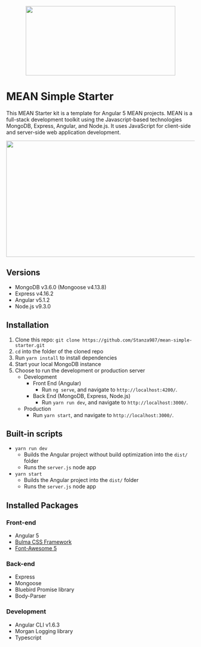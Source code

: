 <p align="center">
    <img width="400" height="185" src="./src/assets/pics/mean.png">
</p>

# MEAN Simple Starter
This MEAN Starter kit is a template for Angular 5 MEAN projects.  MEAN is a full-stack development toolkit using the Javascript-based technologies MongoDB, Express, Angular, and Node.js.  It uses JavaScript for client-side and server-side web application development.

<p align="center">
    <img width="768" height="310" src="./src/assets/pics/mean_cycle.jpg">
</p>

## Versions
* MongoDB v3.6.0 (Mongoose v4.13.8)
* Express v4.16.2
* Angular v5.1.2
* Node.js v9.3.0

## Installation
1. Clone this repo: `git clone https://github.com/Stanza987/mean-simple-starter.git`
1. `cd` into the folder of the cloned repo
1. Run `yarn install` to install dependencies
1. Start your local MongoDB instance
1. Choose to run the development or production server
    * Development
        * Front End (Angular)
            * Run `ng serve`, and navigate to `http://localhost:4200/`. 
        * Back End (MongoDB, Express, Node.js)
            * Run `yarn run dev`, and navigate to `http://localhost:3000/`.
    * Production
        * Run `yarn start`, and navigate to `http://localhost:3000/`.

## Built-in scripts
* `yarn run dev`
    * Builds the Angular project without build optimization into the `dist/` folder
    * Runs the `server.js` node app
* `yarn start`
    * Builds the Angular project into the `dist/` folder
    * Runs the `server.js` node app

## Installed Packages
### Front-end
* Angular 5
* [Bulma CSS Framework](https://bulma.io/)
* [Font-Awesome 5](https://fontawesome.com/)

### Back-end
* Express
* Mongoose
* Bluebird Promise library
* Body-Parser

### Development
* Angular CLI v1.6.3
* Morgan Logging library
* Typescript
